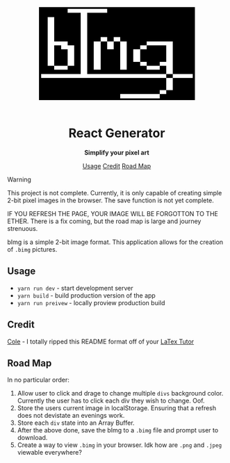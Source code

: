 <div align="center">
    <div>
         <img src="/assets/bimg.png" alt="bimg logo" />	
    </div>
<br>
<h1>React Generator</h1>

**Simplify your pixel art**

[Usage](#usage)
[Credit](#credit)
[Road Map](#road-map)
</div>

> [!WARNING]
> This project is not complete. Currently, it is only capable of creating simple 2-bit pixel images in the browser. The save function is not yet complete.
>
> IF YOU REFRESH THE PAGE, YOUR IMAGE WILL BE FORGOTTON TO THE ETHER. There is a fix coming, but the road map is large and journey strenuous.

bImg is a simple 2-bit image format. This application allows for the creation of `.bimg` pictures.  

## Usage
- `yarn run dev` - start development server
- `yarn build` - build production version of the app
- `yarn run preivew` - locally proview production build

## Credit
[Cole](https://github.com/coal-rock) - I totally ripped this README format off of your [LaTex Tutor](https://github.com/coal-rock/latex-tutor)

## Road Map
In no particular order:
1. Allow user to click and drage to change multiple `divs` background color. Currently the user has to click each div they wish to change. Oof.
2. Store the users current image in localStorage. Ensuring that a refresh does not devistate an evenings work. 
3. Store each `div` state into an Array Buffer.
4. After the above done, save the bImg to a `.bimg` file and prompt user to download.
5. Create a way to view `.bimg` in your browser. Idk how are `.png` and `.jpeg` viewable everywhere? 
